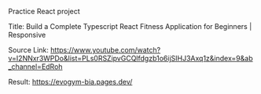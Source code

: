 Practice React project

Title:
Build a Complete Typescript React Fitness Application for Beginners | Responsive

Source Link:
https://www.youtube.com/watch?v=I2NNxr3WPDo&list=PLs0RSZipvGCQlfdgzb1o6ijSIHJ3Axq1z&index=9&ab_channel=EdRoh

Result:
https://evogym-bia.pages.dev/
